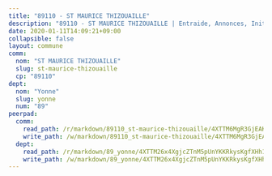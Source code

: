```yaml
---
title: "89110 - ST MAURICE THIZOUAILLE"
description: "89110 - ST MAURICE THIZOUAILLE | Entraide, Annonces, Initiatives"
date: 2020-01-11T14:09:21+09:00
collapsible: false
layout: commune
comm:
  nom: "ST MAURICE THIZOUAILLE"
  slug: st-maurice-thizouaille
  cp: "89110"
dept:
  nom: "Yonne"
  slug: yonne
  num: "89"
peerpad:
  comm:
    read_path: /r/markdown/89110_st-maurice-thizouaille/4XTTM6MgR3GjEAKo6LRuMu9VAJiQvZSVAKhCjnz8cjmXmcxnJ
    write_path: /w/markdown/89110_st-maurice-thizouaille/4XTTM6MgR3GjEAKo6LRuMu9VAJiQvZSVAKhCjnz8cjmXmcxnJ-K3TgTuFGaGdo4Y6bTGtrbw2SeZpadBsHySDccqNzRWwEPwkE3T6oQH8PGeZMsnzHQzz3EL363mpMXBUGerMGCVD4wyCA6qhEgeCbHTgPXVAmyhC2yikMNDXT3QAfny4Qc23dj5Rg
  dept:
    read_path: /r/markdown/89_yonne/4XTTM26x4XgjcZTnM5pUnYKKRkysKgfXHh1wiigoPHqn9LDKB
    write_path: /w/markdown/89_yonne/4XTTM26x4XgjcZTnM5pUnYKKRkysKgfXHh1wiigoPHqn9LDKB-K3TgU4xaMVqzoRnPJNyddApuMoWvJyHL35bzooauYvdhG3MLg3ikjpoueq9BDtqVP4hJBQxpPxix2gohzXyST9tZPnEkyXpDMdHiAFpx7EU6e8WgvFk7NPsBQepM8o13bG9dyqq7
---
```


